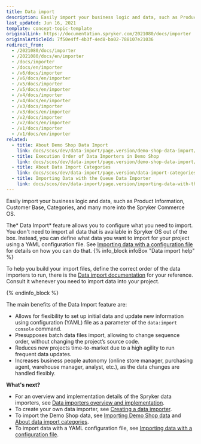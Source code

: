 ```yaml
---
title: Data import
description: Easily import your business logic and data, such as Product Information, Customer Base, Categories and many more into the Spryker Commerce OS.
last_updated: Jun 16, 2021
template: concept-topic-template
originalLink: https://documentation.spryker.com/2021080/docs/importer
originalArticleId: 7f50e4ff-4b3f-4ed8-ba02-788107e21036
redirect_from:
  - /2021080/docs/importer
  - /2021080/docs/en/importer
  - /docs/importer
  - /docs/en/importer
  - /v6/docs/importer
  - /v6/docs/en/importer
  - /v5/docs/importer
  - /v5/docs/en/importer
  - /v4/docs/importer
  - /v4/docs/en/importer
  - /v3/docs/importer
  - /v3/docs/en/importer
  - /v2/docs/importer
  - /v2/docs/en/importer
  - /v1/docs/importer
  - /v1/docs/en/importer
related:
  - title: About Demo Shop Data Import
    link: docs/scos/dev/data-import/page.version/demo-shop-data-import/importing-demo-shop-data.html
  - title: Execution Order of Data Importers in Demo Shop
    link: docs/scos/dev/data-import/page.version/demo-shop-data-import/execution-order-of-data-importers-in-demo-shop.html
  - title: About Data Import Categories
    link: docs/scos/dev/data-import/page.version/data-import-categories/about-data-import-categories.html
  - title: Importing Data with the Queue Data Importer
    link: docs/scos/dev/data-import/page.version/importing-data-with-the-queue-data-importer.html
---
```


Easily import your business logic and data, such as Product Information, Customer Base, Categories, and many more into the Spryker Commerce OS.

The* Data Import* feature allows you to configure what you need to import. You don't need to import all data that is available in Spryker OS out of the box. Instead, you can define what data you want to import for your project using a YAML configuration file. See [Importing data with a configuration file](/docs/scos/dev/data-import/{{site.version}}/importing-data-with-a-configuration-file.html) for details on how you can do that.
{% info_block infoBox "Data import help" %}

To help you build your import files, define the correct order of the data importers to run, there is the [Data import documentation](/docs/scos/dev/data-import/{{site.version}}/data-import-categories/about-data-import-categories.html) for your reference. Consult it whenever you need to import data into your project.

{% endinfo_block %}

The main benefits of the Data Import feature are:

* Allows for flexibility to set up initial data and update new information using configuration (YAML) file as a parameter of the `data:import console` command.
* Presupposes batch data files import, allowing to change sequence order, without changing the project’s source code.
* Reduces new projects time-to-market due to a high agility to run frequent data updates.
* Increases business people autonomy (online store manager, purchasing agent, warehouse manager, analyst, etc.), as the data changes are handled flexibly.

**What's next?**

* For an overview and implementation details of the Spryker data importers, see [Data importers overview and implementation](/docs/scos/dev/data-import/{{site.version}}/data-importers-overview-and-implementation.html).
* To create your own data importer, see [Creating a data importer](/docs/scos/dev/data-import/{{site.version}}/creating-a-data-importer.html).
* To import the Demo Shop data, see [Importing Demo Shop data](/docs/scos/dev/data-import/{{site.version}}/demo-shop-data-import/importing-demo-shop-data.html) and[ About data import categories](/docs/scos/dev/data-import/{{site.version}}/data-import-categories/about-data-import-categories.html).
* To import data with a YAML configuration file, see [Importing data with a configuration file](/docs/scos/dev/data-import/{{site.version}}/importing-data-with-a-configuration-file.html).
